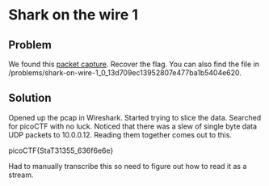 # Shark on the wire 1 

## Problem
We found this [packet capture](https://2019shell1.picoctf.com/static/ae9ca8cff43ed638ed5d137f9ece7455/capture.pcap). Recover the flag. You can also find the file in /problems/shark-on-wire-1_0_13d709ec13952807e477ba1b5404e620.

## Solution
Opened up the pcap in Wireshark.  Started trying to slice the data.  Searched for picoCTF with no luck.  Noticed that there was a slew of single byte data UDP packets to 10.0.0.12.  Reading them together comes out to this.

picoCTF{StaT31355_636f6e6e}

Had to manually transcribe this so need to figure out how to read it as a stream.

